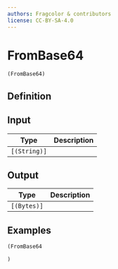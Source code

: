 ```yaml
---
authors: Fragcolor & contributors
license: CC-BY-SA-4.0
---
```



# FromBase64

```clojure
(FromBase64)
```


## Definition




## Input

| Type | Description |
|------|-------------|
| `[(String)]` |  |


## Output

| Type | Description |
|------|-------------|
| `[(Bytes)]` |  |


## Examples

```clojure
(FromBase64

)
```
